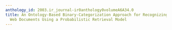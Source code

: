 ```yaml
---
anthology_id: 2003.ir_journal-ir0anthology0volumeA6A34.0
title: An Ontology-Based Binary-Categorization Approach for Recognizing Multiple-Record
  Web Documents Using a Probabilistic Retrieval Model
---
```

